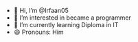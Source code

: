 - 👋 Hi, I’m @Irfaan05
- 👀 I’m interested in became a programmer
- 🌱 I’m currently learning Diploma in IT
- 😄 Pronouns: Him

<!---
Irfaan05/Irfaan05 is a ✨ special ✨ repository because its `README.md` (this file) appears on your GitHub profile.
You can click the Preview link to take a look at your changes.
--->
